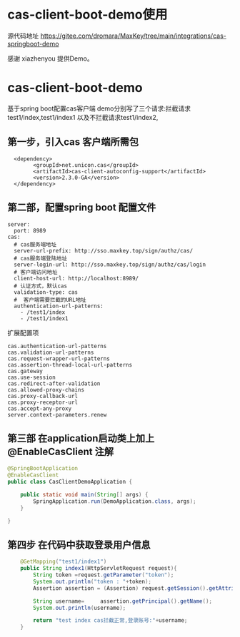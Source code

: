 # cas-client-boot-demo使用

源代码地址  https://gitee.com/dromara/MaxKey/tree/main/integrations/cas-springboot-demo

感谢 xiazhenyou 提供Demo。

# cas-client-boot-demo
基于spring boot配置cas客户端
demo分别写了三个请求:拦截请求 test1/index,test1/index1 以及不拦截请求test1/index2,
## 第一步，引入cas 客户端所需包
      <dependency>
            <groupId>net.unicon.cas</groupId>
            <artifactId>cas-client-autoconfig-support</artifactId>
            <version>2.3.0-GA</version>
      </dependency>
## 第二部，配置spring boot 配置文件
```
server:
  port: 8989
cas:
  # cas服务端地址
  server-url-prefix: http://sso.maxkey.top/sign/authz/cas/
  # cas服务端登陆地址
  server-login-url: http://sso.maxkey.top/sign/authz/cas/login
  # 客户端访问地址
  client-host-url: http://localhost:8989/
  # 认证方式，默认cas
  validation-type: cas
  #  客户端需要拦截的URL地址
  authentication-url-patterns:
    - /test1/index
    - /test1/index1
```
扩展配置项
````
cas.authentication-url-patterns
cas.validation-url-patterns
cas.request-wrapper-url-patterns
cas.assertion-thread-local-url-patterns
cas.gateway
cas.use-session
cas.redirect-after-validation
cas.allowed-proxy-chains
cas.proxy-callback-url
cas.proxy-receptor-url
cas.accept-any-proxy
server.context-parameters.renew
````
## 第三部 在application启动类上加上 @EnableCasClient 注解
```java
@SpringBootApplication
@EnableCasClient
public class CasClientDemoApplication {

    public static void main(String[] args) {
        SpringApplication.run(DemoApplication.class, args);
    }

}
```
## 第四步 在代码中获取登录用户信息
``` java
    @GetMapping("test1/index1")
    public String index1(HttpServletRequest request){
        String token =request.getParameter("token");
        System.out.println("token : "+token);
        Assertion assertion = (Assertion) request.getSession().getAttribute(AbstractCasFilter.CONST_CAS_ASSERTION);

        String username=     assertion.getPrincipal().getName();
        System.out.println(username);

        return "test index cas拦截正常,登录账号:"+username;
    }
```
